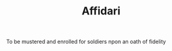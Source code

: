 ---
title: Affidari
letter: A
permalink: "/definitions/bld-affidari.html"
body: To be mustered and enrolled for soldiers npon an oath of fidelity
published_at: '2018-07-07'
source: Black's Law Dictionary 2nd Ed (1910)
layout: post
---